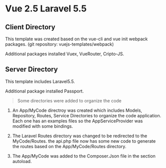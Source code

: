 # Vue 2.5 Laravel 5.5

## Client Directory
This template was created based on the vue-cli and vue init webpack packages. (git repository: vuejs-templates/webpack)

Additional packages installed Vuex, VueRouter, Cripto-JS.

## Server Directory
This template includes Laravel5.5.

Additional package installed Passport.


>Some directories were added to organize the code
1. An App/MyCode directroy was created which includes Models, Repository, Routes, Service Directories to organize the code application. Each one has an examples files so the AppServiceProvider was modified with some bindings.

2. The Laravel Routes directory was changed to be redirected to the MyCode/Routes. the api.php file now has some new code to generate the routes based on the App/MyCode/Routes directory.

3. The App/MyCode was added to the Composer.Json file in the section autoload.
